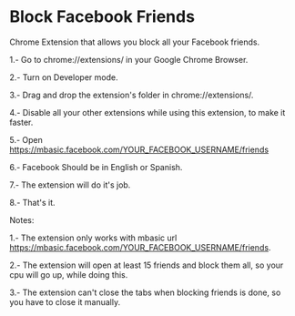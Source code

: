 # Block Facebook Friends
Chrome Extension that allows you block all your Facebook friends.

1.- Go to chrome://extensions/ in your Google Chrome Browser.

2.- Turn on Developer mode.

3.- Drag and drop the extension's folder in chrome://extensions/.

4.- Disable all your other extensions while using this extension, to make it faster.

5.- Open https://mbasic.facebook.com/YOUR_FACEBOOK_USERNAME/friends

6.- Facebook Should be in English or Spanish.

7.- The extension will do it's job.

8.- That's it.

Notes:

1.- The extension only works with mbasic url https://mbasic.facebook.com/YOUR_FACEBOOK_USERNAME/friends.

2.- The extension will open at least 15 friends and block them all, so your cpu will go up, while doing this.

3.- The extension can't close the tabs when blocking friends is done, so you have to close it manually.
